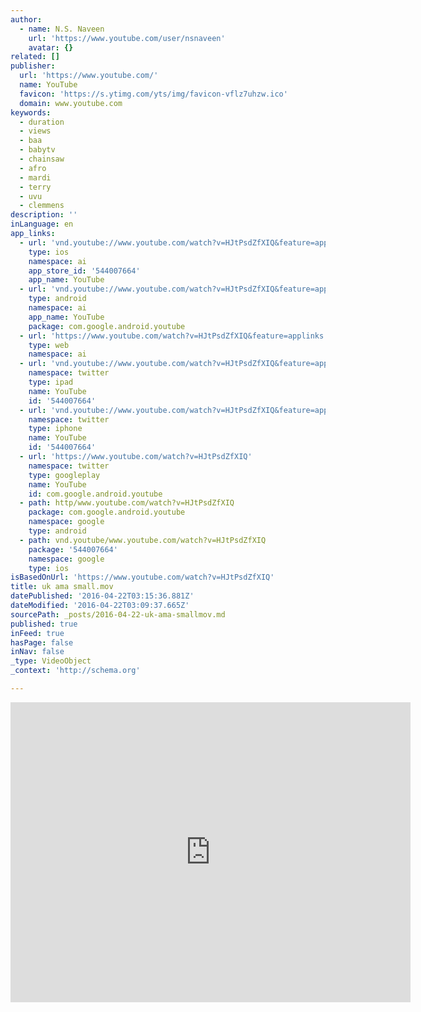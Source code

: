 ```yaml
---
author:
  - name: N.S. Naveen
    url: 'https://www.youtube.com/user/nsnaveen'
    avatar: {}
related: []
publisher:
  url: 'https://www.youtube.com/'
  name: YouTube
  favicon: 'https://s.ytimg.com/yts/img/favicon-vflz7uhzw.ico'
  domain: www.youtube.com
keywords:
  - duration
  - views
  - baa
  - babytv
  - chainsaw
  - afro
  - mardi
  - terry
  - uvu
  - clemmens
description: ''
inLanguage: en
app_links:
  - url: 'vnd.youtube://www.youtube.com/watch?v=HJtPsdZfXIQ&feature=applinks'
    type: ios
    namespace: ai
    app_store_id: '544007664'
    app_name: YouTube
  - url: 'vnd.youtube://www.youtube.com/watch?v=HJtPsdZfXIQ&feature=applinks'
    type: android
    namespace: ai
    app_name: YouTube
    package: com.google.android.youtube
  - url: 'https://www.youtube.com/watch?v=HJtPsdZfXIQ&feature=applinks'
    type: web
    namespace: ai
  - url: 'vnd.youtube://www.youtube.com/watch?v=HJtPsdZfXIQ&feature=applinks'
    namespace: twitter
    type: ipad
    name: YouTube
    id: '544007664'
  - url: 'vnd.youtube://www.youtube.com/watch?v=HJtPsdZfXIQ&feature=applinks'
    namespace: twitter
    type: iphone
    name: YouTube
    id: '544007664'
  - url: 'https://www.youtube.com/watch?v=HJtPsdZfXIQ'
    namespace: twitter
    type: googleplay
    name: YouTube
    id: com.google.android.youtube
  - path: http/www.youtube.com/watch?v=HJtPsdZfXIQ
    package: com.google.android.youtube
    namespace: google
    type: android
  - path: vnd.youtube/www.youtube.com/watch?v=HJtPsdZfXIQ
    package: '544007664'
    namespace: google
    type: ios
isBasedOnUrl: 'https://www.youtube.com/watch?v=HJtPsdZfXIQ'
title: uk ama small.mov
datePublished: '2016-04-22T03:15:36.881Z'
dateModified: '2016-04-22T03:09:37.665Z'
sourcePath: _posts/2016-04-22-uk-ama-smallmov.md
published: true
inFeed: true
hasPage: false
inNav: false
_type: VideoObject
_context: 'http://schema.org'

---
```

<iframe src="https://cdn.embedly.com/widgets/media.html?src=https%3A%2F%2Fwww.youtube.com%2Fembed%2FHJtPsdZfXIQ%3Ffeature%3Doembed&amp;url=https%3A%2F%2Fwww.youtube.com%2Fwatch%3Fv%3DHJtPsdZfXIQ&amp;image=https%3A%2F%2Fi.ytimg.com%2Fvi%2FHJtPsdZfXIQ%2Fhqdefault.jpg&amp;key=b7d04c9b404c499eba89ee7072e1c4f7&amp;type=text%2Fhtml&amp;schema=youtube" width="640" height="480" scrolling="no" frameborder="0" allowfullscreen="" style=""></iframe>